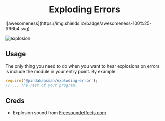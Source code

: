 
<h1 style="text-align: center">Exploding Errors</h1>
![awesomeness](https://img.shields.io/badge/awesomeness-100%25-ff96b4.svg)

![explosion](https://i.imgur.com/rkvEyUl.jpg)

## Usage

The only thing you need to do when you want to hear explosions on errors is include the module in your entry point.
By example:

```javascript
require('@pindakaasman/exploding-error');
// ... The rest of your program.
```

## Creds

- Explosion sound from [Freesoundeffects.com](https://www.freesoundeffects.com/free-track/explosion-3-466448/)
